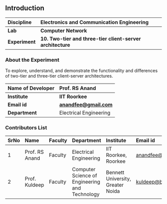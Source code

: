 ## Introduction


<b>Discipline | <b>Electronics and Communication Engineering
:--|:--|
<b> Lab | <b> Computer Network
<b> Experiment|     <b> 10. Two-tier and three-tier client-server architecture

### About the Experiment 

To explore, understand, and demonstrate the functionality and differences of two-tier and three-tier client-server architectures.

<b>Name of Developer | <b> Prof. RS Anand
:--|:--|
<b> Institute | <b> IIT Roorkee
<b> Email id|     <b> anandfee@gmail.com
<b> Department | Electrical Engineering

### Contributors List

SrNo | Name | Faculty | Department| Institute | Email id
:--|:--|:--|:--|:--|:--|
1 | Prof. RS Anand | Faculty | Electrical Engineering | IIT Roorkee, Roorkee | anandfee@gmail.com
2 | Prof. Kuldeep | Faculty | Computer Science of Engineering and Technology | Bennett University, Greater Noida  | kuldeep@bennett.edu.in
